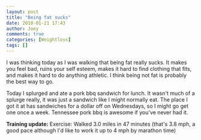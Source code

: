 ```yaml
---
layout: post
title: "Being fat sucks"
date: 2010-01-21 17:43
author: Joey
comments: true
categories: [Weightloss]
tags: []
---
```

I was thinking today as I was walking that being fat really sucks.  It makes you feel bad, ruins your self esteem, makes it hard to find clothing that fits, and makes it hard to do anything athletic.  I think being not fat is probably the best way to go.

Today I splurged and ate a pork bbq sandwich for lunch.  It wasn't much of a splurge really, it was just a sandwich like I might normally eat. The place I got it at has sandwiches for a dollar off on Wednesdays, so I might go get one once a week.  Tennessee pork bbq is awesome if you've never had it.

**Training update:**
Exercise: Walked 3.0 miles in 47 minutes (that's 3.8 mph, a good pace although I'd like to work it up to 4 mph by marathon time)
